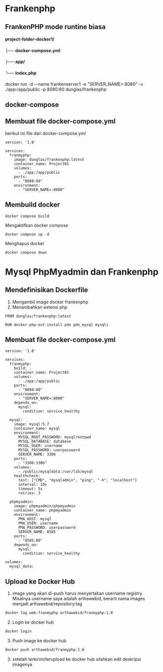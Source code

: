 # Frankenphp
## FrankenPHP mode runtine biasa
#### project-folder-docker1/
#### ├── docker-compose.yml
#### ├── app/
####     └── index.php
    
docker run -d --name frankenserver1 -e "SERVER_NAME=:8080" -v ./app:/app/public -p 8080:80 dunglas/frankenphp

## docker-compose
## Membuat file docker-compose.yml
berikut ini file dari docker-compose.yml 
```
version: '1.0'

services:
  franmyphp:
    image: dunglas/frankenphp:latest
    container_name: Project01
    volumes:
      - ./app:/app/public
    ports:
      - "8080:80"
    environment:
      - "SERVER_NAME=:8080"
```
## Membuild docker
```
docker compose build
```
Mengaktifkan docker compose
```
docker compose up -d
```
Menghapus docker
```
docker compose down
```

# Mysql PhpMyadmin dan Frankenphp
## Mendefinisikan Dockerfile
1. Mengambil image docker frankenphp
2. Menambahkan extensi php
```
FROM dunglas/frankenphp:latest

RUN docker-php-ext-install pdo pdo_mysql mysqli
```
## Membuat file docker-compose.yml
```
version: '1.0'

services:
  franmyphp:
    build: .
    container_name: Project01
    volumes:
      - ./app:/app/public
    ports:
      - "8080:80"
    environment:
      - "SERVER_NAME=:8080"
    depends_on:
      mysql:
        condition: service_healthy
        
  mysql:
    image: mysql:5.7
    container_name: mysql
    environment:
      MYSQL_ROOT_PASSWORD: mysqlrootpwd
      MYSQL_DATABASE: database
      MYSQL_USER: username
      MYSQL_PASSWORD: userpassword
      SERVER_NAME: 3306 
    ports:
      - "3306:3306"
    volumes:
      - /public/mysqldata:/var/lib/mysql
    healthcheck:
      test: ["CMD", "mysqladmin", "ping", "-h", "localhost"]
      interval: 10s
      timeout: 5s
      retries: 3
      
  phpmyadmin:
    image: phpmyadmin/phpmyadmin
    container_name: phpmyadmin
    environment:
      PMA_HOST: mysql
      PMA_USER: username
      PMA_PASSWORD: userpassword
      SERVER_NAME: 8585 
    ports:
      - "8585:80"
    depends_on:
      mysql:
        condition: service_healthy

volumes:
  mysql_data:
```

## Upload ke Docker Hub
1. image yang akan di-push harus menyertakan username registry. Misalnya username saya adalah arthawebid, berarti nama images menjadi arthawebid/repository:tag
```sh
docker tag web-franmyphp arthawebid/franmyphp:1.0
```
2. Login ke docker hub
```sh
docker login
```
3. Push image ke docker hub
```sh
docker push arthawebid/franmyphp:1.0
```
3. setelah terkirim/terupload ke docker hub silahkan edit deskripsi imagenya
